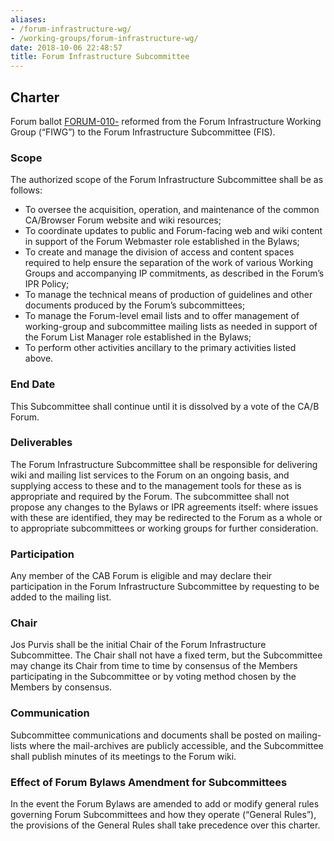 ```yaml
---
aliases:
- /forum-infrastructure-wg/
- /working-groups/forum-infrastructure-wg/
date: 2018-10-06 22:48:57
title: Forum Infrastructure Subcommittee
---
```


## Charter 

Forum ballot [FORUM-010-](https://cabforum.org/2019/10/08/ballot-forum-10-re-charter-forum-infrastructure-working-group/) reformed from the Forum Infrastructure Working Group (“FIWG”) to the Forum Infrastructure Subcommittee (FIS).

### Scope 

The authorized scope of the Forum Infrastructure Subcommittee shall be as follows:

- To oversee the acquisition, operation, and maintenance of the common CA/Browser Forum website and wiki resources;
- To coordinate updates to public and Forum-facing web and wiki content in support of the Forum Webmaster role established in the Bylaws;
- To create and manage the division of access and content spaces required to help ensure the separation of the work of various Working Groups and accompanying IP commitments, as described in the Forum’s IPR Policy;
- To manage the technical means of production of guidelines and other documents produced by the Forum’s subcommittees;
- To manage the Forum-level email lists and to offer management of working-group and subcommittee mailing lists as needed in support of the Forum List Manager role established in the Bylaws;
- To perform other activities ancillary to the primary activities listed above.

### End Date 

This Subcommittee shall continue until it is dissolved by a vote of the CA/B Forum.

### Deliverables

The Forum Infrastructure Subcommittee shall be responsible for delivering wiki and mailing list services to the Forum on an ongoing basis, and supplying access to these and to the management tools for these as is appropriate and required by the Forum. The subcommittee shall not propose any changes to the Bylaws or IPR agreements itself: where issues with these are identified, they may be redirected to the Forum as a whole or to appropriate subcommittees or working groups for further consideration.

### Participation

Any member of the CAB Forum is eligible and may declare their participation in the Forum Infrastructure Subcommittee by requesting to be added to the mailing list.

### Chair

Jos Purvis shall be the initial Chair of the Forum Infrastructure Subcommittee. The Chair shall not have a fixed term, but the Subcommittee may change its Chair from time to time by consensus of the Members participating in the Subcommittee or by voting method chosen by the Members by consensus.

### Communication

Subcommittee communications and documents shall be posted on mailing-lists where the mail-archives are publicly accessible, and the Subcommittee shall publish minutes of its meetings to the Forum wiki.

### Effect of Forum Bylaws Amendment for Subcommittees

In the event the Forum Bylaws are amended to add or modify general rules governing Forum Subcommittees and how they operate (“General Rules”), the provisions of the General Rules shall take precedence over this charter.